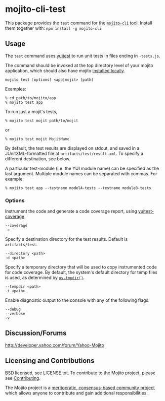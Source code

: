 mojito-cli-test
==========

This package provides the `test` command for the [`mojito-cli`](https://github.com/yahoo/mojito-cli) tool. Install them together with: `npm install -g mojito-cli`

Usage
-----

The `test` command uses [yuitest](https://github.com/yui/yuitest) to run unit tests in files ending in `-tests.js`.

The command should be invoked at the top directory level of your mojito application, which should also have mojito [installed locally](https://github.com/yahoo/mojito-cli/wiki/NpmInstallation).

    mojito test [options] <app|mojit> [path]

Examples:

    % cd path/to/mojito/app
    % mojito test app

To run just a mojit's tests,

    % mojito test mojit path/to/mojit

or

    % mojito test mojit MojitName

By default, the test results are displayed on stdout, and saved in a JUnitXML-formatted file at `artifacts/test/result.xml`. To specify a different destination, see below.

A particular test-module (i.e. the YUI module name) can be specified as the last argument. Multiple module names can be separated with commas. For example:

    % mojito test app --testname modelA-tests --testname moduleB-tests

### Options

Instrument the code and generate a code coverage report, using [yuitest-coverage](https://npmjs.org/package/yuitest-coverage):

    --coverage
    -c

Specify a destination directory for the test results. Default is `artifacts/test`:

    --directory <path>
    -d <path>

Specify a temporary directory that will be used to copy instrumented code for code coverage. By default, the system's default directory for temp files is used, as determined by [`os.tmpdir()`](http://nodejs.org/api/os.html#os_os_tmpdir).

    --tempdir <path>
    -t <path>

Enable diagnostic output to the console with any of the following flags:

    --debug
    --verbose
    -v

Discussion/Forums
-----------------

http://developer.yahoo.com/forum/Yahoo-Mojito

Licensing and Contributions
---------------------------

BSD licensed, see LICENSE.txt. To contribute to the Mojito project, please see [Contributing](https://github.com/yahoo/mojito/wiki/Contributing-Code-to-Mojito).

The Mojito project is a [meritocratic, consensus-based community project](https://github.com/yahoo/mojito/wiki/Governance-Model) which allows anyone to contribute and gain additional responsibilities.
